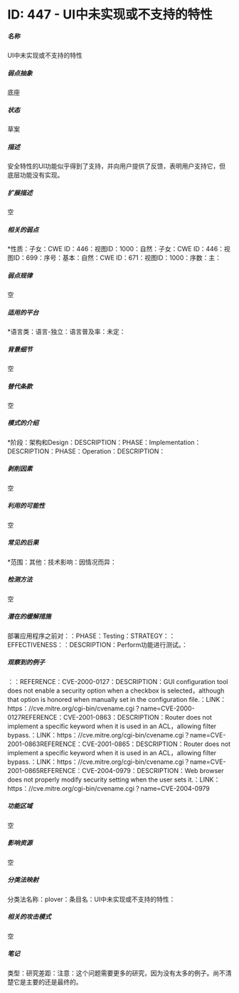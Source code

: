 # ID: 447 - UI中未实现或不支持的特性
<h5>名称</h5>UI中未实现或不支持的特性
<h5>弱点抽象</h5>底座
<h5>状态</h5>草案
<h5>描述</h5>安全特性的UI功能似乎得到了支持，并向用户提供了反馈，表明用户支持它，但底层功能没有实现。
<h5>扩展描述</h5>空
<h5>相关的弱点</h5>*性质：子女：CWE ID：446：视图ID：1000：自然：子女：CWE ID：446：视图ID：699：序号：基本：自然：CWE ID：671：视图ID：1000：序数：主：
<h5>弱点规律</h5>空
<h5>适用的平台</h5>*语言类：语言-独立：语言普及率：未定：
<h5>背景细节</h5>空
<h5>替代条款</h5>空
<h5>模式的介绍</h5>*阶段：架构和Design：DESCRIPTION：PHASE：Implementation：DESCRIPTION：PHASE：Operation：DESCRIPTION：
<h5>剥削因素</h5>空
<h5>利用的可能性</h5>空
<h5>常见的后果</h5>*范围：其他：技术影响：因情况而异：
<h5>检测方法</h5>空
<h5>潜在的缓解措施</h5>部署应用程序之前对：：PHASE：Testing：STRATEGY：：EFFECTIVENESS：：DESCRIPTION：Perform功能进行测试。：
<h5>观察到的例子</h5>：：REFERENCE：CVE-2000-0127：DESCRIPTION：GUI configuration tool does not enable a security option when a checkbox is selected，although that option is honored when manually set in the configuration file.：LINK：https：//cve.mitre.org/cgi-bin/cvename.cgi？name=CVE-2000-0127REFERENCE：CVE-2001-0863：DESCRIPTION：Router does not implement a specific keyword when it is used in an ACL，allowing filter bypass.：LINK：https：//cve.mitre.org/cgi-bin/cvename.cgi？name=CVE-2001-0863REFERENCE：CVE-2001-0865：DESCRIPTION：Router does not implement a specific keyword when it is used in an ACL，allowing filter bypass.：LINK：https：//cve.mitre.org/cgi-bin/cvename.cgi？name=CVE-2001-0865REFERENCE：CVE-2004-0979：DESCRIPTION：Web browser does not properly modify security setting when the user sets it.：LINK：https：//cve.mitre.org/cgi-bin/cvename.cgi？name=CVE-2004-0979
<h5>功能区域</h5>空
<h5>影响资源</h5>空
<h5>分类法映射</h5>分类法名称：plover：条目名：UI中未实现或不支持的特性：
<h5>相关的攻击模式</h5>空
<h5>笔记</h5>类型：研究差距：注意：这个问题需要更多的研究，因为没有太多的例子。尚不清楚它是主要的还是最终的。

